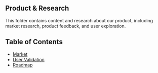 Product & Research
---

This folder contains content and research about our product, including market research, product feedback, and user exploration.

Table of Contents
---

- [Market](./market.md)
- [User Validation](./user_validation.md)
- [Roadmap](./klutch_roadmap_revised.png)
